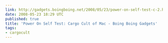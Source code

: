 ```yaml
---
link: http://gadgets.boingboing.net/2008/05/23/power-on-self-test-c-2.html#comments
date: 2008-05-23 18:29 UTC
published: true
title: 'Power On Self Test: Cargo Cult of Mac - Boing Boing Gadgets'
tags:
- cargocult
---
```



